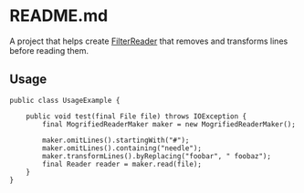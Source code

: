 # README.md #

A project that helps create [FilterReader](http://docs.oracle.com/javase/6/docs/api/java/io/FilterReader.html) that removes and transforms lines before reading them.

## Usage ##

	public class UsageExample {

        public void test(final File file) throws IOException {
        	final MogrifiedReaderMaker maker = new MogrifiedReaderMaker();
        	
			maker.omitLines().startingWith("#");
        	maker.omitLines().containing("needle");
        	maker.transformLines().byReplacing("foobar", " foobaz");
        	final Reader reader = maker.read(file);
        }
	}
